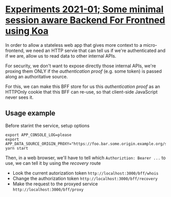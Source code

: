 [repo]:
  https://github.com/renoirb/experiments-202101-some-minimal-session-aware-koa-bff/branches

# [Experiments **2021-01**; Some minimal session aware Backend For Frontned using Koa][repo]

In order to allow a stateless web app that gives more context to a
micro-frontend, we need an HTTP servie that can tell us if we're authenticated
and if we are, allow us to read data to other internal APIs.

For security, we don't want to expose directly those internal APIs, we're
proxing them ONLY if the _authentication proof_ (e.g. some token) is passed
along an authoritative source.

For this, we can make this BFF store for us this _authentication proof_ as an
HTTPOnly cookie that this BFF can re-use, so that client-side JavaScript never
sees it.

## Usage example

Before starint the service, setup options

```
export APP_CONSOLE_LOG=please
export APP_DATA_SOURCE_ORIGIN_PROXY="https://foo.bar.some.origin.example.org/some/path"
yarn start
```

Then, in a web browser, we'll have to tell which `Authoriztion: Bearer ...` to
use, we can tell it by using the _recovery_ route

- Look the current autorization token `http://localhost:3000/bff/whois`
- Change the authorization token `http://localhost:3000/bff/recovery`
- Make the request to the proxyed service `http://localhost:3000/bff/proxy`
